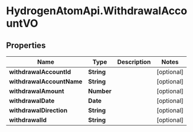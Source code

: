 # HydrogenAtomApi.WithdrawalAccountVO

## Properties
Name | Type | Description | Notes
------------ | ------------- | ------------- | -------------
**withdrawalAccountId** | **String** |  | [optional] 
**withdrawalAccountName** | **String** |  | [optional] 
**withdrawalAmount** | **Number** |  | [optional] 
**withdrawalDate** | **Date** |  | [optional] 
**withdrawalDirection** | **String** |  | [optional] 
**withdrawalId** | **String** |  | [optional] 


